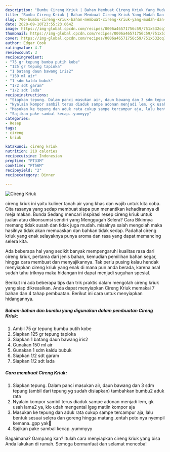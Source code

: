 ```yaml
---
description: "Bumbu Cireng Kriuk | Bahan Membuat Cireng Kriuk Yang Mudah Dan Praktis"
title: "Bumbu Cireng Kriuk | Bahan Membuat Cireng Kriuk Yang Mudah Dan Praktis"
slug: 706-bumbu-cireng-kriuk-bahan-membuat-cireng-kriuk-yang-mudah-dan-praktis
date: 2020-09-10T23:55:23.064Z
image: https://img-global.cpcdn.com/recipes/0006a46571756c59/751x532cq70/cireng-kriuk-foto-resep-utama.jpg
thumbnail: https://img-global.cpcdn.com/recipes/0006a46571756c59/751x532cq70/cireng-kriuk-foto-resep-utama.jpg
cover: https://img-global.cpcdn.com/recipes/0006a46571756c59/751x532cq70/cireng-kriuk-foto-resep-utama.jpg
author: Edgar Cook
ratingvalue: 4.7
reviewcount: 3
recipeingredient:
- "75 gr tepung bumbu putih kobe"
- "125 gr tepung tapioka"
- "1 batang daun bawang iris2"
- "150 ml air"
- "1 sdm kaldu bubuk"
- "1/2 sdt garam"
- "1/2 sdt lada"
recipeinstructions:
- "Siapkan tepung. Dalam panci masukan air, daun bawang dan 3 sdm tepung (ambil dari tepung yg sudah disiapkan) tambahkan bumbu2 aduk rata"
- "Nyalain kompor sambil terus diaduk sampe adonan menjadi lem, gk usah lama2 ya, klo udah mengental lgsg matiin kompor aja"
- "Masukan ke tepung dan aduk rata cukup sampe tercampur aja, lalu bentuk sesuai selera dan goreng hingga matang..entah poto nya nyempil kemana..gpp yak🙂"
- "Sajikan pake sambal kecap..yummyyy"
categories:
- Resep
tags:
- cireng
- kriuk

katakunci: cireng kriuk 
nutrition: 210 calories
recipecuisine: Indonesian
preptime: "PT33M"
cooktime: "PT56M"
recipeyield: "2"
recipecategory: Dinner

---
```



![Cireng Kriuk](https://img-global.cpcdn.com/recipes/0006a46571756c59/751x532cq70/cireng-kriuk-foto-resep-utama.jpg)


cireng kriuk ini yaitu kuliner tanah air yang khas dan wajib untuk kita coba. Cita rasanya yang sedap membuat siapa pun menantikan kehadirannya di meja makan.
Bunda Sedang mencari inspirasi resep cireng kriuk untuk jualan atau dikonsumsi sendiri yang Menggugah Selera? Cara Bikinnya memang tidak susah dan tidak juga mudah. misalnya salah mengolah maka hasilnya tidak akan memuaskan dan bahkan tidak sedap. Padahal cireng kriuk yang enak selayaknya punya aroma dan rasa yang dapat memancing selera kita.

Ada beberapa hal yang sedikit banyak mempengaruhi kualitas rasa dari cireng kriuk, pertama dari jenis bahan, kemudian pemilihan bahan segar, hingga cara membuat dan menyajikannya. Tak perlu pusing kalau hendak menyiapkan cireng kriuk yang enak di mana pun anda berada, karena asal sudah tahu triknya maka hidangan ini dapat menjadi suguhan spesial.




Berikut ini ada beberapa tips dan trik praktis dalam mengolah cireng kriuk yang siap dikreasikan. Anda dapat menyiapkan Cireng Kriuk memakai 7 bahan dan 4 tahap pembuatan. Berikut ini cara untuk menyiapkan hidangannya.

<!--inarticleads1-->

##### Bahan-bahan dan bumbu yang digunakan dalam pembuatan Cireng Kriuk:

1. Ambil 75 gr tepung bumbu putih kobe
1. Siapkan 125 gr tepung tapioka
1. Siapkan 1 batang daun bawang iris2
1. Gunakan 150 ml air
1. Gunakan 1 sdm kaldu bubuk
1. Siapkan 1/2 sdt garam
1. Siapkan 1/2 sdt lada




<!--inarticleads2-->

##### Cara membuat Cireng Kriuk:

1. Siapkan tepung. Dalam panci masukan air, daun bawang dan 3 sdm tepung (ambil dari tepung yg sudah disiapkan) tambahkan bumbu2 aduk rata
1. Nyalain kompor sambil terus diaduk sampe adonan menjadi lem, gk usah lama2 ya, klo udah mengental lgsg matiin kompor aja
1. Masukan ke tepung dan aduk rata cukup sampe tercampur aja, lalu bentuk sesuai selera dan goreng hingga matang..entah poto nya nyempil kemana..gpp yak🙂
1. Sajikan pake sambal kecap..yummyyy




Bagaimana? Gampang kan? Itulah cara menyiapkan cireng kriuk yang bisa Anda lakukan di rumah. Semoga bermanfaat dan selamat mencoba!
